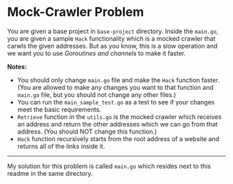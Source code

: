 **Mock-Crawler Problem**
==============

You are given a base project in `base-project` directory. Inside the `main.go`, you are given a sample `Hack` functionality which is a mocked crawler that carwls the given addresses. But as you know, this is a slow operation and we want you to use *Goroutines and channels* to make it faster.

**Notes:**

- You should only change `main.go` file and make the `Hack` function faster. (You are allowed to make any changes you want to that function and `main.go` file, but you should not change any other files.)
- You can run the `main_sample_test.go` as a test to see if your changes meet the basic requirements.
- `Retrieve` function in the `utils.go` is the mocked crawler which receives an address and return the other addresses which we can go from that address. (You should NOT change this function.)
- `Hack` function recursively starts from the root address of a website and returns all of the links inside it.

---

My solution for this problem is called `main.go` which resides next to this readme in the same directory.